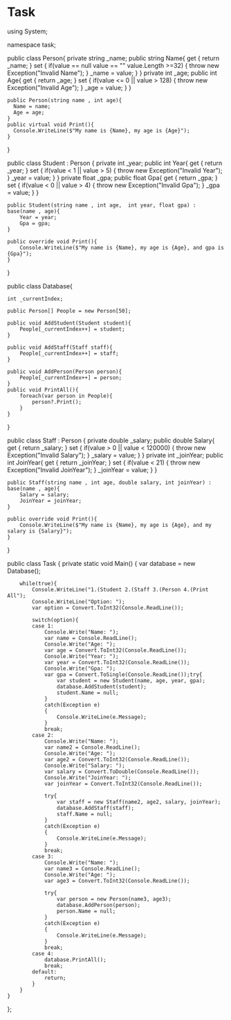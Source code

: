 # Task
using System; 

namespace task;  

public class Person{
    private string _name;
    public string Name{
        get { return _name; }
        set { 
                if(value == null  value == ""  value.Length >=32)
                {
                    throw new Exception("Invalid Name");
                }
                _name = value; 
            }
    }
    private int _age;
    public int Age{
        get { return _age; }
        set { 
                if(value <= 0 || value > 128)
                {
                    throw new Exception("Invalid Age");
                }
                _age = value; 
            }
    }

    public Person(string name , int age){
      Name = name;
      Age = age;
    }   
    public virtual void Print(){
      Console.WriteLine($"My name is {Name}, my age is {Age}");
    }
}

public class Student : Person {
    private int _year;
    public int Year{
        get { return _year; }
        set { 
                if(value < 1 || value > 5)
                {
                throw new Exception("Invalid Year");
                }
                _year = value; 
            }
    }
    private float _gpa;
    public float Gpa{
        get { return _gpa; }
        set { 
                if(value < 0 || value > 4)
                {
                throw new Exception("Invalid Gpa");
                }
                _gpa = value; 
            }
    }

    public Student(string name , int age,  int year, float gpa) : base(name , age){
        Year = year;
        Gpa = gpa;
    }

    public override void Print(){
        Console.WriteLine($"My name is {Name}, my age is {Age}, and gpa is {Gpa}");
    }
}


public class Database{
  
    int _currentIndex;

    public Person[] People = new Person[50];

    public void AddStudent(Student student){
        People[_currentIndex++] = student;
    } 

    public void AddStaff(Staff staff){
        People[_currentIndex++] = staff;
    }

    public void AddPerson(Person person){
        People[_currentIndex++] = person;
    } 
    public void PrintAll(){
        foreach(var person in People){
            person?.Print();
        }
    } 

}

public class Staff : Person {
    private double _salary;
    public double Salary{
        get { return _salary; }
        set { 
                if(value > 0 || value < 120000)
                {
                    throw new Exception("Invalid Salary");
                }
                _salary = value; 
            }
    }
    private int _joinYear;
    public int JoinYear{
        get { return _joinYear; }
        set { 
                if(value < 21)
                {
                    throw new Exception("Invalid JoinYear");
                }
                _joinYear = value; 
            }
    }

    public Staff(string name , int age, double salary, int joinYear) : base(name , age){
        Salary = salary;
        JoinYear = joinYear;
    }

    public override void Print(){
        Console.WriteLine($"My name is {Name}, my age is {Age}, and my salary is {Salary}");
    }

}

public class Task
{
    private static void Main()
    {
        var database = new Database();

        while(true){
            Console.WriteLine("1.(Student 2.(Staff 3.(Person 4.(Print All");
            Console.WriteLine("Option: ");
            var option = Convert.ToInt32(Console.ReadLine());

            switch(option){
            case 1:
                Console.Write("Name: ");
                var name = Console.ReadLine();
                Console.Write("Age: ");
                var age = Convert.ToInt32(Console.ReadLine());
                Console.Write("Year: ");
                var year = Convert.ToInt32(Console.ReadLine());
                Console.Write("Gpa: ");
                var gpa = Convert.ToSingle(Console.ReadLine());try{
                    var student = new Student(name, age, year, gpa);
                    database.AddStudent(student);
                    student.Name = null;
                }
                catch(Exception e)
                {
                    Console.WriteLine(e.Message);
                }
                break;
            case 2:
                Console.Write("Name: ");
                var name2 = Console.ReadLine();
                Console.Write("Age: ");
                var age2 = Convert.ToInt32(Console.ReadLine());
                Console.Write("Salary: ");
                var salary = Convert.ToDouble(Console.ReadLine());
                Console.Write("JoinYear: ");
                var joinYear = Convert.ToInt32(Console.ReadLine());

                try{
                    var staff = new Staff(name2, age2, salary, joinYear);
                    database.AddStaff(staff);
                    staff.Name = null;
                }
                catch(Exception e)
                {
                    Console.WriteLine(e.Message);
                }
                break;
            case 3:
                Console.Write("Name: ");
                var name3 = Console.ReadLine();
                Console.Write("Age: ");
                var age3 = Convert.ToInt32(Console.ReadLine());

                try{
                    var person = new Person(name3, age3);
                    database.AddPerson(person);
                    person.Name = null;
                }
                catch(Exception e)
                {
                    Console.WriteLine(e.Message);
                }
                break;
            case 4:
                database.PrintAll();
                break;
            default:
                return;
            }
        } 
    }  
};
